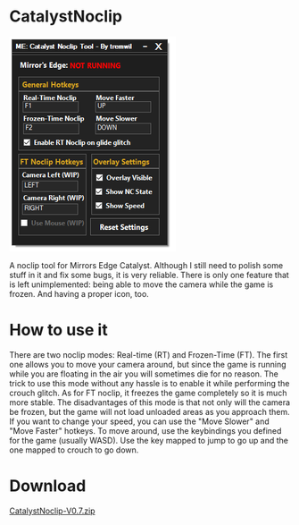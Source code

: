 # CatalystNoclip
![alt tag](https://raw.githubusercontent.com/tremwil/CatalystNoclip/master/app.PNG)

A noclip tool for Mirrors Edge Catalyst. Although I still need to polish some stuff in it and fix some bugs, it is very reliable. There is only one feature that is left unimplemented: being able to move the camera while the game is frozen. And having a proper icon, too.

# How to use it
There are two noclip modes: Real-time (RT) and Frozen-Time (FT). The first one allows you to move your camera around, but since the game is running while you are floating in the air you will sometimes die for no reason. The trick to use this mode without any hassle is to enable it while performing the crouch glitch. As for FT noclip, it freezes the game completely so it is much more stable. The disadvantages of this mode is that not only will the camera be frozen, but the game will not load unloaded areas as you approach them. If you want to change your speed, you can use the "Move Slower" and "Move Faster" hotkeys. To move around, use the keybindings you defined for the game (usually WASD). Use the key mapped to jump to go up and the one mapped to crouch to go down.

# Download
[CatalystNoclip-V0.7.zip](https://github.com/tremwil/CatalystNoclip/releases/download/v0.8/CatalystNoclip-V-0.8.zip)
